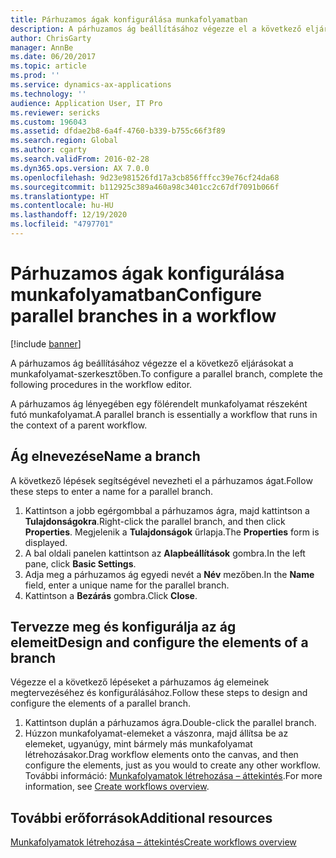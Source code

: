 ```yaml
---
title: Párhuzamos ágak konfigurálása munkafolyamatban
description: A párhuzamos ág beállításához végezze el a következő eljárásokat a munkafolyamat-szerkesztőben.
author: ChrisGarty
manager: AnnBe
ms.date: 06/20/2017
ms.topic: article
ms.prod: ''
ms.service: dynamics-ax-applications
ms.technology: ''
audience: Application User, IT Pro
ms.reviewer: sericks
ms.custom: 196043
ms.assetid: dfdae2b8-6a4f-4760-b339-b755c66f3f89
ms.search.region: Global
ms.author: cgarty
ms.search.validFrom: 2016-02-28
ms.dyn365.ops.version: AX 7.0.0
ms.openlocfilehash: 9d23e981526fd17a3cb856fffcc39e76cf24da68
ms.sourcegitcommit: b112925c389a460a98c3401cc2c67df7091b066f
ms.translationtype: HT
ms.contentlocale: hu-HU
ms.lasthandoff: 12/19/2020
ms.locfileid: "4797701"
---
```

# <a name="configure-parallel-branches-in-a-workflow"></a><span data-ttu-id="aad81-103">Párhuzamos ágak konfigurálása munkafolyamatban</span><span class="sxs-lookup"><span data-stu-id="aad81-103">Configure parallel branches in a workflow</span></span>

[!include [banner](../includes/banner.md)]

<span data-ttu-id="aad81-104">A párhuzamos ág beállításához végezze el a következő eljárásokat a munkafolyamat-szerkesztőben.</span><span class="sxs-lookup"><span data-stu-id="aad81-104">To configure a parallel branch, complete the following procedures in the workflow editor.</span></span>

<span data-ttu-id="aad81-105">A párhuzamos ág lényegében egy fölérendelt munkafolyamat részeként futó munkafolyamat.</span><span class="sxs-lookup"><span data-stu-id="aad81-105">A parallel branch is essentially a workflow that runs in the context of a parent workflow.</span></span>

## <a name="name-a-branch"></a><span data-ttu-id="aad81-106">Ág elnevezése</span><span class="sxs-lookup"><span data-stu-id="aad81-106">Name a branch</span></span>

<span data-ttu-id="aad81-107">A következő lépések segítségével nevezheti el a párhuzamos ágat.</span><span class="sxs-lookup"><span data-stu-id="aad81-107">Follow these steps to enter a name for a parallel branch.</span></span>

1. <span data-ttu-id="aad81-108">Kattintson a jobb egérgombbal a párhuzamos ágra, majd kattintson a **Tulajdonságokra**.</span><span class="sxs-lookup"><span data-stu-id="aad81-108">Right-click the parallel branch, and then click **Properties**.</span></span> <span data-ttu-id="aad81-109">Megjelenik a **Tulajdonságok** űrlapja.</span><span class="sxs-lookup"><span data-stu-id="aad81-109">The **Properties** form is displayed.</span></span>
2. <span data-ttu-id="aad81-110">A bal oldali panelen kattintson az **Alapbeállítások** gombra.</span><span class="sxs-lookup"><span data-stu-id="aad81-110">In the left pane, click **Basic Settings**.</span></span>
3. <span data-ttu-id="aad81-111">Adja meg a párhuzamos ág egyedi nevét a **Név** mezőben.</span><span class="sxs-lookup"><span data-stu-id="aad81-111">In the **Name** field, enter a unique name for the parallel branch.</span></span>
4. <span data-ttu-id="aad81-112">Kattintson a **Bezárás** gombra.</span><span class="sxs-lookup"><span data-stu-id="aad81-112">Click **Close**.</span></span>

## <a name="design-and-configure-the-elements-of-a-branch"></a><span data-ttu-id="aad81-113">Tervezze meg és konfigurálja az ág elemeit</span><span class="sxs-lookup"><span data-stu-id="aad81-113">Design and configure the elements of a branch</span></span>

<span data-ttu-id="aad81-114">Végezze el a következő lépéseket a párhuzamos ág elemeinek megtervezéséhez és konfigurálásához.</span><span class="sxs-lookup"><span data-stu-id="aad81-114">Follow these steps to design and configure the elements of a parallel branch.</span></span>

1. <span data-ttu-id="aad81-115">Kattintson duplán a párhuzamos ágra.</span><span class="sxs-lookup"><span data-stu-id="aad81-115">Double-click the parallel branch.</span></span>
2. <span data-ttu-id="aad81-116">Húzzon munkafolyamat-elemeket a vászonra, majd állítsa be az elemeket, ugyanúgy, mint bármely más munkafolyamat létrehozásakor.</span><span class="sxs-lookup"><span data-stu-id="aad81-116">Drag workflow elements onto the canvas, and then configure the elements, just as you would to create any other workflow.</span></span> <span data-ttu-id="aad81-117">További információ: [Munkafolyamatok létrehozása – áttekintés](create-workflow.md).</span><span class="sxs-lookup"><span data-stu-id="aad81-117">For more information, see [Create workflows overview](create-workflow.md).</span></span>

## <a name="additional-resources"></a><span data-ttu-id="aad81-118">További erőforrások</span><span class="sxs-lookup"><span data-stu-id="aad81-118">Additional resources</span></span>

[<span data-ttu-id="aad81-119">Munkafolyamatok létrehozása – áttekintés</span><span class="sxs-lookup"><span data-stu-id="aad81-119">Create workflows overview</span></span>](create-workflow.md)
